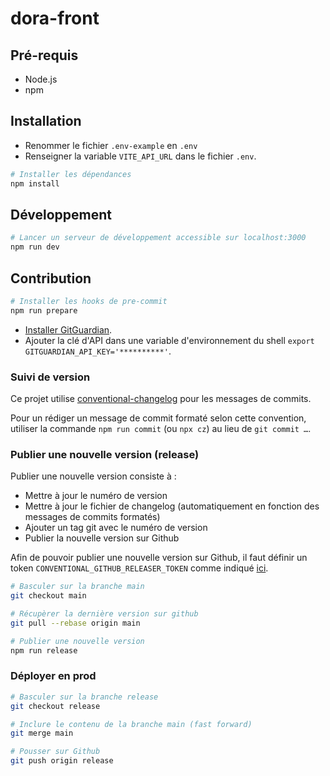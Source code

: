 # dora-front

## Pré-requis

- Node.js
- npm

## Installation

- Renommer le fichier `.env-example` en `.env`
- Renseigner la variable `VITE_API_URL` dans le fichier `.env`.

```bash
# Installer les dépendances
npm install
```

## Développement

```bash
# Lancer un serveur de développement accessible sur localhost:3000
npm run dev
```

## Contribution

```bash
# Installer les hooks de pre-commit
npm run prepare
```

- [Installer GitGuardian](https://docs.gitguardian.com/internal-repositories-monitoring/gg_shield/getting_started#step-2-install-ggshield-gitguardian-cli).
- Ajouter la clé d'API dans une variable d'environnement du shell `export GITGUARDIAN_API_KEY='**********'`.

### Suivi de version

Ce projet utilise [conventional-changelog](https://github.com/angular/angular/blob/master/CONTRIBUTING.md#-commit-message-format) pour les messages de commits.

Pour un rédiger un message de commit formaté selon cette convention, utiliser la commande `npm run commit` (ou `npx cz`) au lieu de `git commit …`.

### Publier une nouvelle version (release)

Publier une nouvelle version consiste à :

- Mettre à jour le numéro de version
- Mettre à jour le fichier de changelog (automatiquement en fonction des messages de commits formatés)
- Ajouter un tag git avec le numéro de version
- Publier la nouvelle version sur Github

Afin de pouvoir publier une nouvelle version sur Github, il faut définir un token `CONVENTIONAL_GITHUB_RELEASER_TOKEN` comme indiqué [ici](https://github.com/conventional-changelog/releaser-tools/tree/master/packages/conventional-github-releaser#setup-token-for-cli).

```bash
# Basculer sur la branche main
git checkout main

# Récupèrer la dernière version sur github
git pull --rebase origin main

# Publier une nouvelle version
npm run release
```

### Déployer en prod

```bash
# Basculer sur la branche release
git checkout release

# Inclure le contenu de la branche main (fast forward)
git merge main

# Pousser sur Github
git push origin release
```
